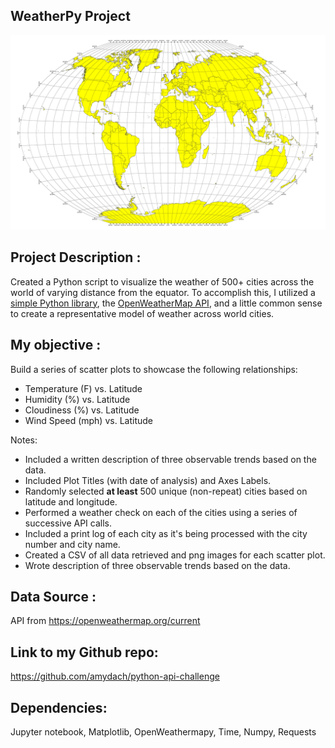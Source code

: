 ## WeatherPy Project
![Equator](Images/equatorsign.png)

## Project Description :

Created a Python script to visualize the weather of 500+ cities across the world of varying distance from the equator. To accomplish this, I utilized a 
[simple Python library](https://pypi.python.org/pypi/citipy), the [OpenWeatherMap API](https://openweathermap.org/api), and a little common sense to create a 
representative model of weather across world cities.

## My objective :

Build a series of scatter plots to showcase the following relationships:

* Temperature (F) vs. Latitude
* Humidity (%) vs. Latitude
* Cloudiness (%) vs. Latitude
* Wind Speed (mph) vs. Latitude

Notes:

* Included a written description of three observable trends based on the data.
* Included Plot Titles (with date of analysis) and Axes Labels.
* Randomly selected **at least** 500 unique (non-repeat) cities based on latitude and longitude.
* Performed a weather check on each of the cities using a series of successive API calls.
* Included a print log of each city as it's being processed with the city number and city name.
* Created a CSV of all data retrieved and png images for each scatter plot.
* Wrote description of three observable trends based on the data.

## Data Source :

API from https://openweathermap.org/current

## Link to my Github repo:

https://github.com/amydach/python-api-challenge

## Dependencies:

Jupyter notebook,
Matplotlib,
OpenWeathermapy,
Time,
Numpy,
Requests

